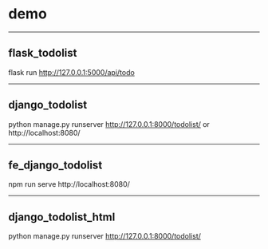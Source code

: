 # demo
-------------------------------------

## flask_todolist

flask run
http://127.0.0.1:5000/api/todo

-------------------------------------

## django_todolist

python manage.py runserver
http://127.0.0.1:8000/todolist/ 
or
http://localhost:8080/

-------------------------------------

## fe_django_todolist

npm run serve
http://localhost:8080/

-------------------------------------

## django_todolist_html


python manage.py runserver
http://127.0.0.1:8000/todolist/ 
